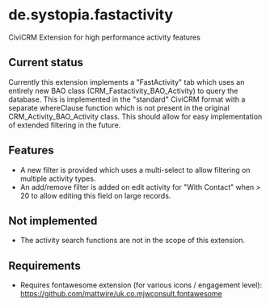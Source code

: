 # de.systopia.fastactivity
CiviCRM Extension for high performance activity features

## Current status

Currently this extension implements a "FastActivity" tab which uses an entirely new BAO class (CRM_Fastactivity_BAO_Activity) to query the database.
This is implemented in the "standard" CiviCRM format with a separate whereClause function which is not present in the original CRM_Activity_BAO_Activity class.  This should allow for easy implementation of extended filtering in the future.

## Features
- A new filter is provided which uses a multi-select to allow filtering on multiple activity types.
- An add/remove filter is added on edit activity for "With Contact" when > 20 to allow editing this field on large records.

## Not implemented
- The activity search functions are not in the scope of this extension.

## Requirements
- Requires fontawesome extension (for various icons / engagement level): https://github.com/mattwire/uk.co.mjwconsult.fontawesome
